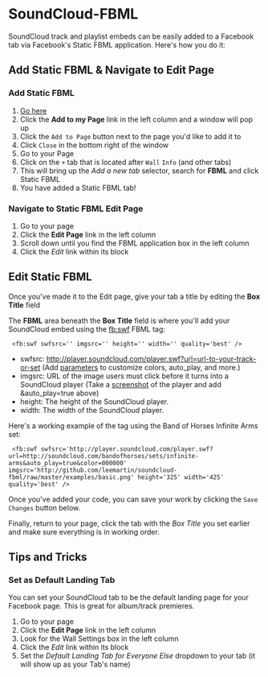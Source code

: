 # SoundCloud-FBML

SoundCloud track and playlist embeds can be easily added to a Facebook tab via Facebook's Static FBML application. Here's how you do it:

## Add Static FBML & Navigate to Edit Page

### Add Static FBML

1. [Go here](http://www.facebook.com/apps/application.php?id=4949752878)
2. Click the **Add to my Page** link in the left column and a window will pop up
3. Click the `Add to Page` button next to the page you'd like to add it to
4. Click `Close` in the bottom right of the window
5. Go to your Page
6. Click on the `+` tab that is located after `Wall` `Info` (and other tabs)
7. This will bring up the _Add a new tab_ selector, search for **FBML** and click Static FBML
8. You have added a Static FBML tab!

### Navigate to Static FBML Edit Page

1. Go to your page
2. Click the **Edit Page** link in the left column
3. Scroll down until you find the FBML application box in the left column
4. Click the *Edit* link within its block

## Edit Static FBML

Once you've made it to the Edit page, give your tab a title by editing the **Box Title** field

The **FBML** area beneath the **Box Title** field is where you'll add your SoundCloud embed using the [fb:swf](http://developers.facebook.com/docs/reference/fbml/swf) FBML tag:

     <fb:swf swfsrc='' imgsrc='' height='' width='' quality='best' />

* swfsrc: http://player.soundcloud.com/player.swf?url=url-to-your-track-or-set (Add [parameters](http://wiki.github.com/soundcloud/Widget-JS-API/widget-options) to customize colors, auto_play, and more.)
* imgsrc: URL of the image users must click before it turns into a SoundCloud player (Take a [screenshot](http://github.com/leemartin/soundcloud-fbml/raw/master/examples/basic.png) of the player and add &auto_play=true above)
* height: The height of the SoundCloud player.
* width: The width of the SoundCloud player.

Here's a working example of the tag using the Band of Horses Infinite Arms set:

     <fb:swf swfsrc='http://player.soundcloud.com/player.swf?url=http://soundcloud.com/bandofhorses/sets/infinite-arms&auto_play=true&color=000000' imgsrc='http://github.com/leemartin/soundcloud-fbml/raw/master/examples/basic.png' height='325' width='425' quality='best' />

Once you've added your code, you can save your work by clicking the `Save Changes` button below.

Finally, return to your page, click the tab with the _Box Title_ you set earlier and make sure everything is in working order.

## Tips and Tricks

### Set as Default Landing Tab

You can set your SoundCloud tab to be the default landing page for your Facebook page. This is great for album/track premieres.

1. Go to your page
2. Click the **Edit Page** link in the left column
3. Look for the Wall Settings box in the left column
4. Click the _Edit_ link within its block
5. Set the _Default Landing Tab for Everyone Else_ dropdown to your tab (it will show up as your Tab's name)